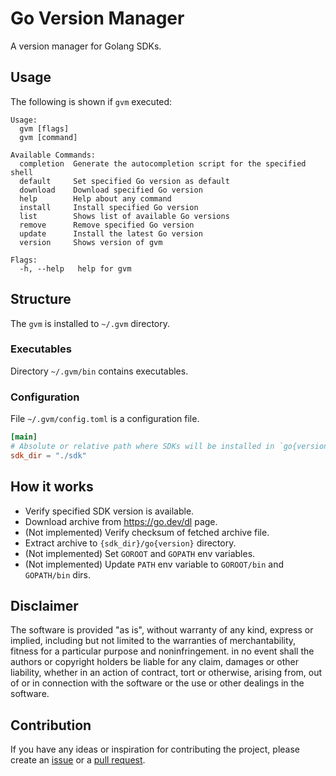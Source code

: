 # Go Version Manager

A version manager for Golang SDKs.

## Usage

The following is shown if `gvm` executed:

```
Usage:
  gvm [flags]
  gvm [command]

Available Commands:
  completion  Generate the autocompletion script for the specified shell
  default     Set specified Go version as default
  download    Download specified Go version
  help        Help about any command
  install     Install specified Go version
  list        Shows list of available Go versions
  remove      Remove specified Go version
  update      Install the latest Go version
  version     Shows version of gvm

Flags:
  -h, --help   help for gvm
```

## Structure

The `gvm` is installed to `~/.gvm` directory.

### Executables

Directory `~/.gvm/bin` contains executables.

### Configuration

File `~/.gvm/config.toml` is a configuration file.

```toml
[main]
# Absolute or relative path where SDKs will be installed in `go{version}` directory.
sdk_dir = "./sdk"
```

## How it works

- Verify specified SDK version is available.
- Download archive from https://go.dev/dl page.
- (Not implemented) Verify checksum of fetched archive file.
- Extract archive to `{sdk_dir}/go{version}` directory.
- (Not implemented) Set `GOROOT` and `GOPATH` env variables.
- (Not implemented) Update `PATH` env variable to `GOROOT/bin` and `GOPATH/bin` dirs.

## Disclaimer

The software is provided "as is", without warranty of any kind, express or
implied, including but not limited to the warranties of merchantability,
fitness for a particular purpose and noninfringement. in no event shall the
authors or copyright holders be liable for any claim, damages or other
liability, whether in an action of contract, tort or otherwise, arising from,
out of or in connection with the software or the use or other dealings in the
software.

## Contribution

If you have any ideas or inspiration for contributing the project,
please create an [issue](https://github.com/rpanchyk/gvm/issues/new)
or a [pull request](https://github.com/rpanchyk/gvm/pulls).
